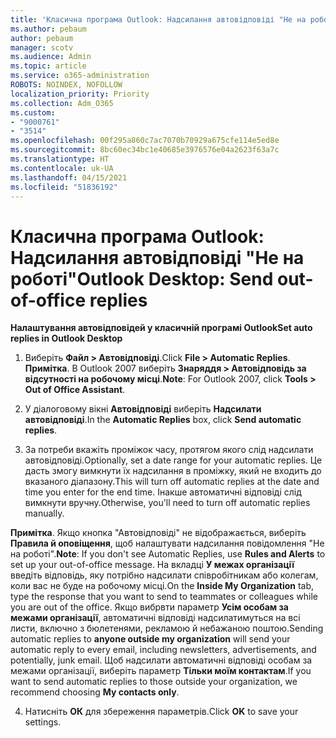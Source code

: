 ```yaml
---
title: 'Класична програма Outlook: Надсилання автовідповіді "Не на роботі"'
ms.author: pebaum
author: pebaum
manager: scotv
ms.audience: Admin
ms.topic: article
ms.service: o365-administration
ROBOTS: NOINDEX, NOFOLLOW
localization_priority: Priority
ms.collection: Adm_O365
ms.custom:
- "9000761"
- "3514"
ms.openlocfilehash: 00f295a860c7ac7070b70929a675cfe114e5ed8e
ms.sourcegitcommit: 8bc60ec34bc1e40685e3976576e04a2623f63a7c
ms.translationtype: HT
ms.contentlocale: uk-UA
ms.lasthandoff: 04/15/2021
ms.locfileid: "51836192"
---
```

# <a name="outlook-desktop-send-out-of-office-replies"></a><span data-ttu-id="0ad55-102">Класична програма Outlook: Надсилання автовідповіді "Не на роботі"</span><span class="sxs-lookup"><span data-stu-id="0ad55-102">Outlook Desktop: Send out-of-office replies</span></span>

<span data-ttu-id="0ad55-103">**Налаштування автовідповідей у класичній програмі Outlook**</span><span class="sxs-lookup"><span data-stu-id="0ad55-103">**Set auto replies in Outlook Desktop**</span></span>

1. <span data-ttu-id="0ad55-104">Виберіть **Файл > Автовідповіді**.</span><span class="sxs-lookup"><span data-stu-id="0ad55-104">Click **File > Automatic Replies**.</span></span> <span data-ttu-id="0ad55-105">**Примітка**. В Outlook 2007 виберіть **Знаряддя > Автовідповідь за відсутності на робочому місці**.</span><span class="sxs-lookup"><span data-stu-id="0ad55-105">**Note**: For Outlook 2007, click **Tools > Out of Office Assistant**.</span></span>

2. <span data-ttu-id="0ad55-106">У діалоговому вікні **Автовідповіді** виберіть **Надсилати автовідповіді**.</span><span class="sxs-lookup"><span data-stu-id="0ad55-106">In the **Automatic Replies** box, click **Send automatic replies**.</span></span>

3. <span data-ttu-id="0ad55-107">За потреби вкажіть проміжок часу, протягом якого слід надсилати автовідповіді.</span><span class="sxs-lookup"><span data-stu-id="0ad55-107">Optionally, set a date range for your automatic replies.</span></span> <span data-ttu-id="0ad55-108">Це дасть змогу вимкнути їх надсилання в проміжку, який не входить до вказаного діапазону.</span><span class="sxs-lookup"><span data-stu-id="0ad55-108">This will turn off automatic replies at the date and time you enter for the end time.</span></span> <span data-ttu-id="0ad55-109">Інакше автоматичні відповіді слід вимкнути вручну.</span><span class="sxs-lookup"><span data-stu-id="0ad55-109">Otherwise, you'll need to turn off automatic replies manually.</span></span>

<span data-ttu-id="0ad55-110">**Примітка**. Якщо кнопка "Автовідповіді" не відображається, виберіть **Правила й оповіщення**, щоб налаштувати надсилання повідомлення "Не на роботі".</span><span class="sxs-lookup"><span data-stu-id="0ad55-110">**Note**: If you don't see Automatic Replies, use **Rules and Alerts** to set up your out-of-office message.</span></span> <span data-ttu-id="0ad55-111">На вкладці **У межах організації** введіть відповідь, яку потрібно надсилати співробітникам або колегам, коли вас не буде на робочому місці.</span><span class="sxs-lookup"><span data-stu-id="0ad55-111">On the **Inside My Organization** tab, type the response that you want to send to teammates or colleagues while you are out of the office.</span></span> <span data-ttu-id="0ad55-112">Якщо вибрвти параметр **Усім особам за межами організації**, автоматичні відповіді надсилатимуться на всі листи, включно з бюлетенями, рекламою й небажаною поштою.</span><span class="sxs-lookup"><span data-stu-id="0ad55-112">Sending automatic replies to **anyone outside my organization** will send your automatic reply to every email, including newsletters, advertisements, and potentially, junk email.</span></span> <span data-ttu-id="0ad55-113">Щоб надсилати автоматичні відповіді особам за межами організації, виберіть параметр **Тільки моїм контактам**.</span><span class="sxs-lookup"><span data-stu-id="0ad55-113">If you want to send automatic replies to those outside your organization, we recommend choosing **My contacts only**.</span></span>

4. <span data-ttu-id="0ad55-114">Натисніть **ОК** для збереження параметрів.</span><span class="sxs-lookup"><span data-stu-id="0ad55-114">Click **OK** to save your settings.</span></span>
